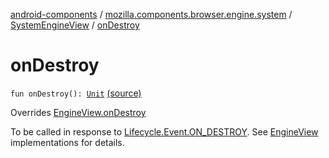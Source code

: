 [android-components](../../index.md) / [mozilla.components.browser.engine.system](../index.md) / [SystemEngineView](index.md) / [onDestroy](./on-destroy.md)

# onDestroy

`fun onDestroy(): `[`Unit`](https://kotlinlang.org/api/latest/jvm/stdlib/kotlin/-unit/index.html) [(source)](https://github.com/mozilla-mobile/android-components/blob/master/components/browser/engine-system/src/main/java/mozilla/components/browser/engine/system/SystemEngineView.kt#L110)

Overrides [EngineView.onDestroy](../../mozilla.components.concept.engine/-engine-view/on-destroy.md)

To be called in response to [Lifecycle.Event.ON_DESTROY](#). See [EngineView](../../mozilla.components.concept.engine/-engine-view/index.md)
implementations for details.

